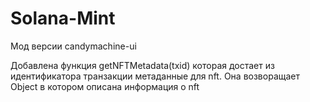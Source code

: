 # Solana-Mint
Мод версии candymachine-ui 

Добавлена функция getNFTMetadata(txid) которая достает из идентификатора транзакции метаданные для nft.
Она возворащает Object в котором описана информация о nft
